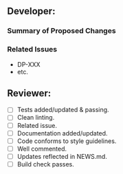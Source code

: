 ## Developer:

<!---
**START HERE:**
1. All work in this PR should be reflected in a ticket(s) in Jira (Core Team) or GitHub (guests).
2. Update NEWS.md with changes.
3. Complete the below.
4. Assign Scott Jackson, Jason Pickering, or Sam Garman as Reviewer.
-->

### Summary of Proposed Changes
<!--- Bulleted description of what this code changes, adds, removes, or resolves in the package
- Adds functionality to allow...
- Resolves bug associated with...
- Removes redundant code in...
-->

### Related Issues
- DP-XXX
- etc.

<!---
## Use GH labels (->) to indicate:
- Affected cycle (`cycle:`)
- Affected Tool (`tool:`)
- Affected Process Elements (`process:`)
- Types of changes (`type:`)
-->


## Reviewer:
- [ ] Tests added/updated & passing.
- [ ] Clean linting.
- [ ] Related issue.
- [ ] Documentation added/updated.
- [ ] Code conforms to style guidelines.
- [ ] Well commented.
- [ ] Updates reflected in NEWS.md.
- [ ] Build check passes.
